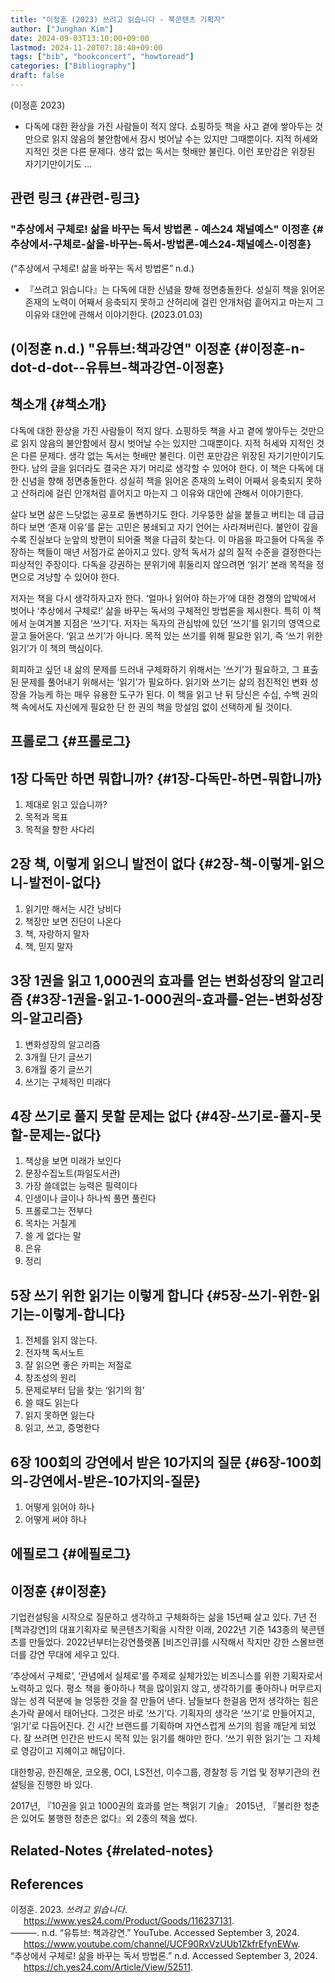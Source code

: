 ```yaml
---
title: "이정훈 (2023) 쓰려고 읽습니다 - 북콘텐츠 기획자"
author: ["Junghan Kim"]
date: 2024-09-03T13:10:00+09:00
lastmod: 2024-11-20T07:18:40+09:00
tags: ["bib", "bookconcert", "howtoread"]
categories: ["Bibliography"]
draft: false
---
```


(이정훈 2023)

-   다독에 대한 환상을 가진 사람들이 적지 않다. 쇼핑하듯 책을 사고 곁에 쌓아두는 것만으로 읽지 않음의 불안함에서 잠시 벗어날 수는 있지만 그때뿐이다. 지적 허세와 지적인 것은 다른 문제다. 생각 없는 독서는 헛배만 불린다. 이런 포만감은 위장된 자기기만이기도 ...


## 관련 링크 {#관련-링크}


### "추상에서 구체로! 삶을 바꾸는 독서 방법론 - 예스24 채널예스" 이정훈 {#추상에서-구체로-삶을-바꾸는-독서-방법론-예스24-채널예스-이정훈}

(“추상에서 구체로! 삶을 바꾸는 독서 방법론” n.d.)

-   『쓰려고 읽습니다』는 다독에 대한 신념을 향해 정면충돌한다. 성실히 책을 읽어온 존재의 노력이 어째서 응축되지 못하고 산허리에 걸린 안개처럼 흩어지고 마는지 그 이유와 대안에 관해서 이야기한다. (2023.01.03)


## (이정훈 n.d.) "유튜브:책과강연" 이정훈 {#이정훈-n-dot-d-dot--유튜브-책과강연-이정훈}


## 책소개 {#책소개}

다독에 대한 환상을 가진 사람들이 적지 않다. 쇼핑하듯 책을 사고 곁에 쌓아두는 것만으로 읽지 않음의 불안함에서 잠시 벗어날 수는 있지만 그때뿐이다. 지적 허세와 지적인 것은 다른 문제다. 생각 없는 독서는 헛배만 불린다. 이런 포만감은 위장된 자기기만이기도 한다. 남의 글을 읽더라도 결국은 자기 머리로 생각할 수 있어야 한다. 이 책은 다독에 대한 신념을 향해 정면충돌한다. 성실히 책을 읽어온 존재의 노력이 어째서 응축되지 못하고 산허리에 걸린 안개처럼 흩어지고 마는지 그 이유와 대안에 관해서 이야기한다.

살다 보면 삶은 느닷없는 공포로 돌변하기도 한다. 기우뚱한 삶을 붙들고 버티는 데 급급하다 보면 ‘존재 이유’를 묻는 고민은 봉쇄되고 자기 언어는 사라져버린다. 불안이 깊을수록 진실보다 눈앞의 방편이 되어줄 책을 다급히 찾는다. 이 마음을 파고들어 다독을 주장하는 책들이 매년 서점가로 쏟아지고 있다. 양적 독서가 삶의 질적 수준을 결정한다는 피상적인 주장이다. 다독을 강권하는 분위기에 휘둘리지 않으려면 ‘읽기’ 본래 목적을 정면으로 겨냥할 수 있어야 한다.

저자는 책을 다시 생각하자고자 한다. ‘얼마나 읽어야 하는가’에 대한 경쟁의 압박에서 벗어나 ‘추상에서 구체로!’ 삶을 바꾸는 독서의 구체적인 방법론을 제시한다. 특히 이 책에서 눈여겨볼 지점은 ‘쓰기’다. 저자는 독자의 관심밖에 있던 ‘쓰기’를 읽기의 영역으로 끌고 들어온다. ‘읽고 쓰기’가 아니다. 목적 있는 쓰기를 위해 필요한 읽기, 즉 ‘쓰기 위한 읽기’가 이 책의 핵심이다.

회피하고 싶던 내 삶의 문제를 드러내 구체화하기 위해서는 ‘쓰기’가 필요하고, 그 표출된 문제를 풀어내기 위해서는 ‘읽기’가 필요하다. 읽기와 쓰기는 삶의 점진적인 변화 성장을 가능케 하는 매우 유용한 도구가 된다. 이 책을 읽고 난 뒤 당신은 수십, 수백 권의 책 속에서도 자신에게 필요한 단 한 권의 책을 망설임 없이 선택하게 될 것이다.


## 프롤로그 {#프롤로그}


## 1장 다독만 하면 뭐합니까? {#1장-다독만-하면-뭐합니까}

1.  제대로 읽고 있습니까?
2.  목적과 목표
3.  목적을 향한 사다리


## 2장 책, 이렇게 읽으니 발전이 없다 {#2장-책-이렇게-읽으니-발전이-없다}

1.  읽기만 해서는 시간 낭비다
2.  책장만 보면 진단이 나온다
3.  책, 자랑하지 말자
4.  책, 믿지 말자


## 3장 1권을 읽고 1,000권의 효과를 얻는 변화성장의 알고리즘 {#3장-1권을-읽고-1-000권의-효과를-얻는-변화성장의-알고리즘}

1.  변화성장의 알고리즘
2.  3개월 단기 글쓰기
3.  6개월 중기 글쓰기
4.  쓰기는 구체적인 미래다


## 4장 쓰기로 풀지 못할 문제는 없다 {#4장-쓰기로-풀지-못할-문제는-없다}

1.  책상을 보면 미래가 보인다
2.  문장수집노트(파일도서관)
3.  가장 쓸데없는 능력은 필력이다
4.  인생이나 글이나 하나씩 풀면 풀린다
5.  프롤로그는 전부다
6.  목차는 거칠게
7.  쓸 게 없다는 말
8.  은유
9.  정리


## 5장 쓰기 위한 읽기는 이렇게 합니다 {#5장-쓰기-위한-읽기는-이렇게-합니다}

1.  전체를 읽지 않는다.
2.  전자책 독서노트
3.  잘 읽으면 좋은 카피는 저절로
4.  창조성의 원리
5.  문제로부터 답을 찾는 ‘읽기의 힘’
6.  쓸 때도 읽는다
7.  읽지 못하면 잃는다
8.  읽고, 쓰고, 증명한다


## 6장 100회의 강연에서 받은 10가지의 질문 {#6장-100회의-강연에서-받은-10가지의-질문}

1.  어떻게 읽어야 하나
2.  어떻게 써야 하나


## 에필로그 {#에필로그}


## 이정훈 {#이정훈}

기업컨설팅을 시작으로 질문하고 생각하고 구체화하는 삶을 15년째 살고 있다. 7년 전 [책과강연]의 대표기획자로 북콘텐츠기획을 시작한 이래, 2022년 기준 143종의 북콘텐츠를 만들었다. 2022년부터는강연플랫폼 [비즈인큐]를 시작해서 작지만 강한 스몰브랜더를 강연 무대에 세우고 있다.

‘추상에서 구체로’, ‘관념에서 실체로’를 주제로 실체가있는 비즈니스를 위한 기획자로서 노력하고 있다. 평소 책을 좋아하나 책을 많이읽지 않고, 생각하기를 좋아하나 머무르지 않는 성격 덕분에 늘 엉뚱한 것을 잘 만들어 낸다. 남들보다 한걸음 먼저 생각하는 힘은 손가락 끝에서 태어난다. 그것은 바로 ‘쓰기’다. 기획자의 생각은 ‘쓰기’로 만들어지고, ‘읽기’로 다듬어진다. 긴 시간 브랜드를 기획하며 자연스럽게 쓰기의 힘을 깨닫게 되었다. 잘 쓰려면 인간은 반드시 목적 있는 읽기를 해야만 한다. ‘쓰기 위한 읽기’는 그 자체로 영감이고 지혜이고 해답이다.

대한항공, 한진해운, 코오롱, OCI, LS전선, 이수그룹, 경찰청 등 기업 및 정부기관의 컨설팅을 진행한 바 있다.

2017년, 『10권을 읽고 1000권의 효과를 얻는 책읽기 기술』 2015년, 『불리한 청춘은 있어도 불행한 청춘은 없다』외 2종의 책을 썼다.


## Related-Notes {#related-notes}

## References

<style>.csl-entry{text-indent: -1.5em; margin-left: 1.5em;}</style><div class="csl-bib-body">
  <div class="csl-entry">이정훈. 2023. <i>쓰려고 읽습니다</i>. <a href="https://www.yes24.com/Product/Goods/116237131">https://www.yes24.com/Product/Goods/116237131</a>.</div>
  <div class="csl-entry">———. n.d. “유튜브: 책과강연.” YouTube. Accessed September 3, 2024. <a href="https://www.youtube.com/channel/UCF90RxVzUUb1ZkfrEfynEWw">https://www.youtube.com/channel/UCF90RxVzUUb1ZkfrEfynEWw</a>.</div>
  <div class="csl-entry">“추상에서 구체로! 삶을 바꾸는 독서 방법론.” n.d. Accessed September 3, 2024. <a href="https://ch.yes24.com/Article/View/52511">https://ch.yes24.com/Article/View/52511</a>.</div>
</div>
